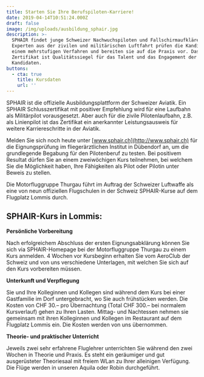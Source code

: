 ```yaml
---
title: Starten Sie Ihre Berufspiloten-Karriere!
date: 2019-04-14T10:51:24.000Z
draft: false
image: /img/uploads/ausbildung_sphair.jpg
description: >-
  SPHAIR findet junge Schweizer Nachwuchspiloten und Fallschirmaufklärer.
  Experten aus der zivilen und militärischen Luftfahrt prüfen die Kandidaten in
  einem mehrstufigen Verfahren und bereiten sie auf die Praxis vor. Das SPHAIR
  Zertifikat ist Qualitätssiegel für das Talent und das Engagement der
  Kandidaten.
buttons:
  - cta: true
    title: Kursdaten
    url: ''
---
```

SPHAIR ist die offizielle Ausbildungsplattform der Schweizer Aviatik. Ein SPHAIR Schlusszertifikat mit positiver Empfehlung wird für eine Laufbahn als Militärpilot vorausgesetzt. Aber auch für die zivile Pilotenlaufbahn, z.B. als Linienpilot ist das Zertifikat ein anerkannter Leistungsausweis für weitere Karriereschritte in der Aviatik. 

Melden Sie sich noch heute unter [www.sphair.ch](http://www.sphair.ch) für die Eignungsprüfung im fliegerärztlichen Institut in Dübendorf an, um die grundlegende Begabung für den Pilotenberuf zu testen. Bei positivem Resultat dürfen Sie an einem zweiwöchigen Kurs teilnehmen, bei welchem Sie die Möglichkeit haben, Ihre Fähigkeiten als Pilot oder Pilotin unter Beweis zu stellen. 

Die Motorfluggruppe Thurgau führt im Auftrag der Schweizer Luftwaffe als eine von neun offiziellen Flugschulen in der Schweiz SPHAIR-Kurse auf dem Flugplatz Lommis durch.

## SPHAIR-Kurs in Lommis:

**Persönliche Vorbereitung**

Nach erfolgreichem Abschluss der ersten Eignungsabklärung können Sie sich via SPHAIR-Homepage bei der Motorfluggruppe Thurgau zu einem Kurs anmelden. 4 Wochen vor Kursbeginn erhalten Sie vom AeroClub der Schweiz und von uns verschiedene Unterlagen, mit welchen Sie sich auf den Kurs vorbereiten müssen. 

**Unterkunft und Verpflegung**

Sie und Ihre Kolleginnen und Kollegen sind während dem Kurs bei einer Gastfamilie im Dorf untergebracht, wo Sie auch frühstücken werden. Die Kosten von CHF 30.– pro Übernachtung (Total CHF 300.– bei normalem Kursverlauf) gehen zu Ihren Lasten. Mittag- und Nachtessen nehmen sie gemeinsam mit ihren Kolleginnen und Kollegen im Restaurant auf dem Flugplatz Lommis ein. Die Kosten werden von uns übernommen.

**Theorie- und praktischer Unterricht**

Jeweils zwei sehr erfahrene Fluglehrer unterrichten Sie während den zwei Wochen in Theorie und Praxis. Es steht ein geräumiger und gut ausgerüsteter Theoriesaal mit freiem WLan zu Ihrer alleinigen Verfügung. Die Flüge werden in unseren Aquila oder Robin durchgeführt.
